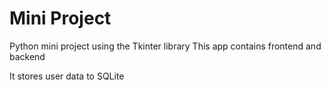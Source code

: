 # Mini Project
Python mini project using the Tkinter library
This app contains frontend and backend

It stores user data to SQLite 

